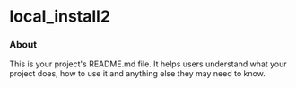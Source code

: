 local_install2
==============

### About

This is your project's README.md file. It helps users understand what your
project does, how to use it and anything else they may need to know.